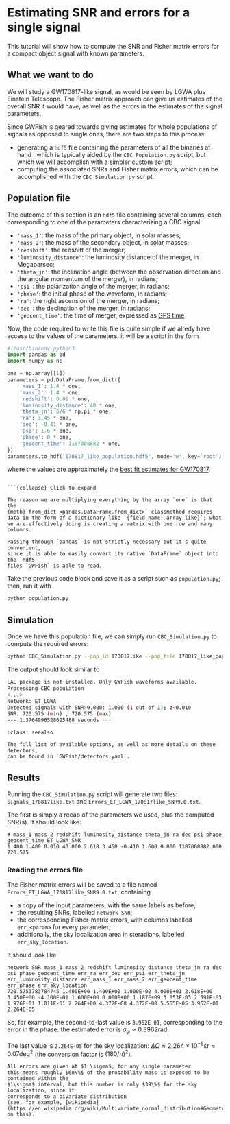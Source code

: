 # Estimating SNR and errors for a single signal

This tutorial will show how to compute the SNR and Fisher matrix errors for a 
compact object signal with known parameters.

## What we want to do

We will study a GW170817-like signal, as would be seen by LGWA plus Einstein Telescope.
The Fisher matrix approach can give us estimates of the overall SNR it would have, 
as well as the errors in the estimates of the signal parameters.

Since GWFish is geared towards giving estimates for whole populations of signals as opposed to
single ones, there are two steps to this process: 

- generating a `hdf5` file containing the parameters of all the binaries at hand ,
    which is typically aided by the `CBC_Population.py` script, but which we will accomplish
    with a simpler custom script;
- computing the associated SNRs and Fisher matrix errors,
    which can be accomplished with the `CBC_Simulation.py` script.

## Population file

The outcome of this section is an `hdf5` file containing several columns, each corresponding
to one of the parameters characterizing a CBC signal.

- `'mass_1'`: the mass of the primary object, in solar masses;
- `'mass_2'`: the mass of the secondary object, in solar masses;
- `'redshift'`: the redshift of the merger;
- `'luminosity_distance'`: the luminosity distance of the merger, in Megaparsec;
- `'theta_jn'`: the inclination angle (between the observation direction 
    and the angular momentum of the merger), in radians;
- `'psi'`: the polarization angle of the merger, in radians;
- `'phase'`: the initial phase of the waveform, in radians;
- `'ra'`: the right ascension of the merger, in radians;
- `'dec'`: the declination of the merger, in radians;
- `'geocent_time'`: the time of merger, expressed as [GPS time](https://www.andrews.edu/~tzs/timeconv/timeconvert.php?)

Now, the code required to write this file is quite simple if 
we alredy have access to the values of the parameters: it will be a script in the form

```python
#!/usr/bin/env python3
import pandas as pd
import numpy as np

one = np.array([1])
parameters = pd.DataFrame.from_dict({
    'mass_1': 1.4 * one, 
    'mass_2': 1.4 * one, 
    'redshift': 0.01 * one,
    'luminosity_distance': 40 * one,
    'theta_jn': 5/6 * np.pi * one,
    'ra': 3.45 * one,
    'dec': -0.41 * one,
    'psi': 1.6 * one,
    'phase': 0 * one,
    'geocent_time': 1187008882 * one, 
})
parameters.to_hdf('170817_like_population.hdf5', mode='w', key='root')
```

where the values are approximately the [best fit estimates for GW170817](https://doi.org/10.1103/PhysRevX.9.011001).

```{admonition} Why is the script like this?

```{collapse} Click to expand

The reason we are multiplying everything by the array `one` is that the 
{meth}`from_dict <pandas.DataFrame.from_dict>` classmethod requires data in the form of a dictionary like `{field_name: array-like}`; what we are effectively doing is creating a matrix with one row and many columns.

Passing through `pandas` is not strictly necessary but it's quite convenient, 
since it is able to easily convert its native `DataFrame` object into the `hdf5` 
files `GWFish` is able to read.

```

Take the previous code block and save it as a script such as `population.py`; 
then, run it with 

```bash
python population.py
```

## Simulation

Once we have this population file, we can simply run `CBC_Simulation.py` to 
compute the required errors:

```bash
python CBC_Simulation.py --pop_id 170817like --pop_file 170817_like_population.hdf5 --detectors ET LGWA --networks "[[0, 1]]"
```

The output should look similar to

```bash
LAL package is not installed. Only GWFish waveforms available.
Processing CBC population
<...>
Network: ET_LGWA
Detected signals with SNR>9.000: 1.000 (1 out of 1); z<0.010
SNR: 720.575 (min) , 720.575 (max) 
--- 1.3764996528625488 seconds ---
```

```{admonition} Which detectors are available?
:class: seealso

The full list of available options, as well as more details on these detectors, 
can be found in `GWFish/detectors.yaml`.
```

## Results

Running the `CBC_Simulation.py` script will generate two files:
`Signals_170817like.txt` and `Errors_ET_LGWA_170817like_SNR9.0.txt`.

The first is simply a recap of the parameters we used, plus the computed SNR(s).
It should look like:
```
# mass_1 mass_2 redshift luminosity_distance theta_jn ra dec psi phase geocent_time ET_LGWA_SNR
1.400 1.400 0.010 40.000 2.618 3.450 -0.410 1.600 0.000 1187008882.000 720.575
```

### Reading the errors file

The Fisher matrix errors will be saved to a file named 
`Errors_ET_LGWA_170817like_SNR9.0.txt`, containing

- a copy of the input parameters, with the same labels as before; 
- the resulting SNRs, labelled `network_SNR`;
- the corresponding Fisher-matrix errors, with columns labelled `err_<param>` for every parameter;
- additionally, the sky localization area in steradians, labelled `err_sky_location`.

It should look like:

```
network_SNR mass_1 mass_2 redshift luminosity_distance theta_jn ra dec psi phase geocent_time err_ra err_dec err_psi err_theta_jn err_luminosity_distance err_mass_1 err_mass_2 err_geocent_time err_phase err_sky_location
720.5753783784745 1.400E+00 1.400E+00 1.000E-02 4.000E+01 2.618E+00 3.450E+00 -4.100E-01 1.600E+00 0.000E+00 1.187E+09 3.053E-03 2.591E-03 1.976E-01 1.011E-01 2.264E+00 4.372E-08 4.372E-08 5.555E-05 3.962E-01 2.264E-05 
```

So, for example, the second-to-last value is `3.962E-01`, corresponding to the error in the phase:
the estimated error is $\sigma_\varphi \approx 0.3962 \text{rad}$.

The last value is `2.264E-05` for the sky localization: 
$\Delta \Omega \approx 2.264 \times 10^{-5} \text{sr} \approx 0.07 \text{deg}^2$ 
(the conversion factor is $(180 / \pi)^2$).

```{caution}
All errors are given at $1 \sigma$; for any single parameter
this means roughly $68\%$ of the probability mass is expeced to be contained within the 
$1\sigma$ interval, but this number is only $39\%$ for the sky localization, since it 
corresponds to a bivariate distribution
(see, for example, [wikipedia](https://en.wikipedia.org/wiki/Multivariate_normal_distribution#Geometric_interpretation) on this).
```